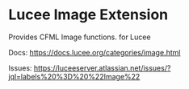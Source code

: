 # Lucee Image Extension

Provides CFML Image functions. for Lucee

Docs: https://docs.lucee.org/categories/image.html

Issues: https://luceeserver.atlassian.net/issues/?jql=labels%20%3D%20%22Image%22
